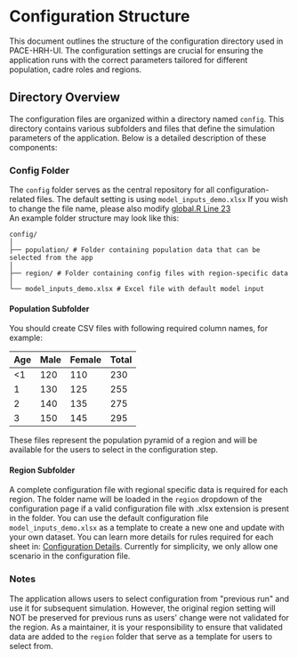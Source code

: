 # Configuration Structure

This document outlines the structure of the configuration directory used in PACE-HRH-UI. The configuration settings are crucial for ensuring the application runs with the correct parameters tailored for different population, cadre roles and regions.

## Directory Overview

The configuration files are organized within a directory named `config`. This directory contains various subfolders and files that define the simulation parameters of the application. Below is a detailed description of these components:

### Config Folder

The `config` folder serves as the central repository for all configuration-related files. The default setting is using `model_inputs_demo.xlsx` If you wish to change the file name, please also modify [global.R Line 23](https://github.com/InstituteforDiseaseModeling/PACE-HRH-UI/blob/main/global.R#L23) <br>
An example folder structure may look like this:<br>

```
config/
│
├── population/ # Folder containing population data that can be selected from the app
│
├── region/ # Folder containing config files with region-specific data
│
└── model_inputs_demo.xlsx # Excel file with default model input 
```

#### Population Subfolder

You should create CSV files with following required column names, for example:

| Age  | Male | Female | Total |
|------|------|--------|-------|
| <1   |  120 |  110   |  230  |
| 1    |  130 |  125   |  255  |
| 2    |  140 |  135   |  275  |
| 3    |  150 |  145   |  295  |



These files represent the population pyramid of a region and will be available for the users to select in the configuration step.

#### Region Subfolder

A complete configuration file with regional specific data is required for each region. The folder name will be loaded in the `region` dropdown of the configuration page if a valid configuration file with .xlsx extension is present in the folder. You can use the default configuration file  `model_inputs_demo.xlsx` as a template to create a new one and update with your own dataset.  You can learn more details for rules required for each sheet in: [Configuration Details](https://institutefordiseasemodeling.github.io/PACE-HRH/articles/pacehrh.html#configure-the-model). Currently for simplicity, we only allow one scenario in the configuration file.


### Notes
The application allows users to select configuration from "previous run" and use it for subsequent simulation. However, the original region setting will NOT be preserved for previous runs as users' change were not validated for the region. As a maintainer, it is your responsibility to ensure that validated data are added to the `region` folder that serve as a template for users to select from.


